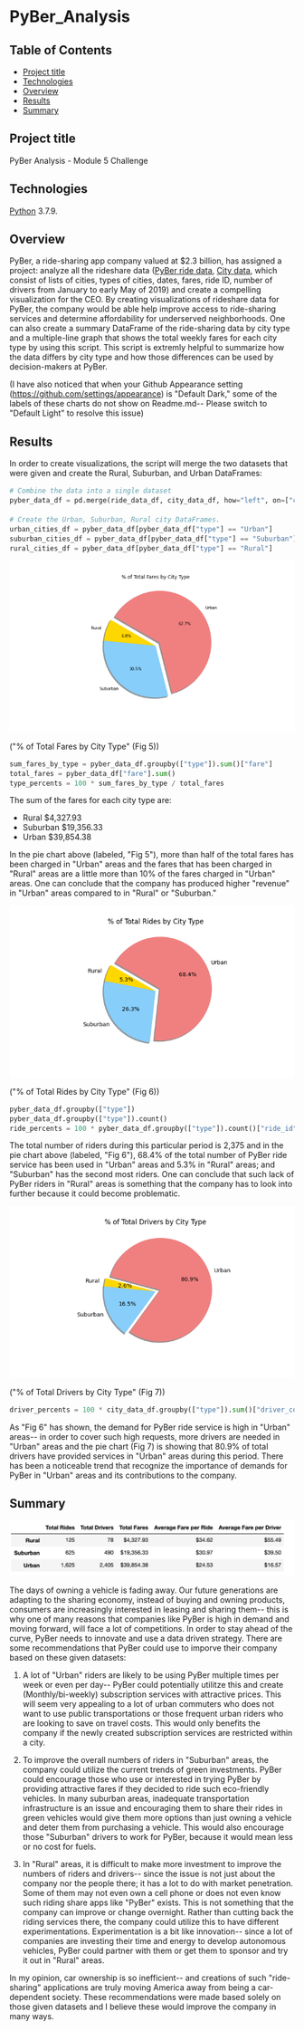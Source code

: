 # PyBer_Analysis



## Table of Contents
* [Project title](#project-title)
* [Technologies](#technologies)
* [Overview](#overview)
* [Results](#results)
* [Summary](#summary)



## Project title
PyBer Analysis - Module 5 Challenge 

## Technologies
[Python](https://www.python.org/downloads/ "Download Python") 3.7.9.

## Overview 
PyBer, a ride-sharing app company valued at $2.3 billion, has assigned a project: analyze all the rideshare data ([PyBer ride data](https://github.com/Bominkkwon/PyBer_Analysis/blob/main/Resources/ride_data.csv), [City data](https://github.com/Bominkkwon/PyBer_Analysis/blob/main/Resources/city_data.csv), which consist of lists of cities, types of cities, dates, fares, ride ID, number of drivers from January to early May of 2019) and create a compelling visualization for the CEO. By creating visualizations of rideshare data for PyBer, the company would be able help improve access to ride-sharing services and determine affordability for underserved neighborhoods. One can also create a summary DataFrame of the ride-sharing data by city type and a multiple-line graph that shows the total weekly fares for each city type by using this script. This script is extremly helpful to summarize how the data differs by city type and how those differences can be used by decision-makers at PyBer.


(I have also noticed that when your Github Appearance setting (https://github.com/settings/appearance) is "Default Dark," some of the labels of these charts do not show on Readme.md-- Please switch to "Default Light" to resolve this issue)


## Results

In order to create visualizations, the script will merge the two datasets that were given and create the Rural, Suburban, and Urban DataFrames:
```Python
# Combine the data into a single dataset
pyber_data_df = pd.merge(ride_data_df, city_data_df, how="left", on=["city", "city"])

# Create the Urban, Suburban, Rural city DataFrames.
urban_cities_df = pyber_data_df[pyber_data_df["type"] == "Urban"]
suburban_cities_df = pyber_data_df[pyber_data_df["type"] == "Suburban"]
rural_cities_df = pyber_data_df[pyber_data_df["type"] == "Rural"]
```

![](analysis/Fig5.png) 

("% of Total Fares by City Type" (Fig 5))
```Python
sum_fares_by_type = pyber_data_df.groupby(["type"]).sum()["fare"]
total_fares = pyber_data_df["fare"].sum()
type_percents = 100 * sum_fares_by_type / total_fares
```
The sum of the fares for each city type are: 
* Rural $4,327.93 
* Suburban $19,356.33 
* Urban $39,854.38

In the pie chart above (labeled, "Fig 5"), more than half of the total fares has been charged in "Urban" areas and the fares that has been charged in "Rural" areas are a little more than 10% of the fares charged in "Urban" areas. One can conclude that the company has produced higher "revenue" in "Urban" areas compared to in "Rural" or "Suburban." 

![](analysis/Fig6.png)

("% of Total Rides by City Type" (Fig 6))
```Python
pyber_data_df.groupby(["type"])
pyber_data_df.groupby(["type"]).count()
ride_percents = 100 * pyber_data_df.groupby(["type"]).count()["ride_id"] / pyber_data_df["ride_id"].count()
```

The total number of riders during this particular period is 2,375 and in the pie chart above (labeled, "Fig 6"), 68.4% of the total number of PyBer ride service has been used in "Urban" areas and 5.3% in "Rural" areas; and "Suburban" has the second most riders. One can conclude that such lack of PyBer riders in "Rural" areas is something that the company has to look into further because it could become problematic.


![](analysis/Fig7.png)

("% of Total Drivers by City Type" (Fig 7))
```Python
driver_percents = 100 * city_data_df.groupby(["type"]).sum()["driver_count"] /city_data_df["driver_count"].sum()
```

As "Fig 6" has shown, the demand for PyBer ride service is high in "Urban" areas-- in order to cover such high requests, more drivers are needed in "Urban" areas and the pie chart (Fig 7) is showing that 80.9% of total drivers have provided services in "Urban" areas during this period. There has been a noticeable trend that recognize the importance of demands for PyBer in "Urban" areas and its contributions to the company.


## Summary


![](analysis/data-Module-5-Challenge-Challenge_Summary_DataFrame.png)

The days of owning a vehicle is fading away. Our future generations are adapting to the sharing economy, instead of buying and owning products, consumers are increasingly interested in leasing and sharing them-- this is why one of many reasons that companies like PyBer is high in demand and moving forward, will face a lot of competitions. In order to stay ahead of the curve, PyBer needs to innovate and use a data driven strategy. There are some recommendations that PyBer could use to imporve their company based on these given datasets:

1. A lot of "Urban" riders are likely to be using PyBer multiple times per week or even per day-- PyBer could potentially utilitze this and create (Monthly/bi-weekly) subscription services with attractive prices. This will seem very appealing to a lot of urban commuters who does not want to use public transportations or those frequent urban riders who are looking to save on travel costs. This would only benefits the company if the newly created subscription services are restricted within a city.

2. To improve the overall numbers of riders in "Suburban" areas, the company could utilize the current trends of green investments. PyBer could encourage those who use or interested in trying PyBer by providing attractive fares if they decided to ride such eco-friendly vehicles. In many suburban areas, inadequate transportation infrastructure is an issue and encouraging them to share their rides in green vehicles would give them more options than just owning a vehicle and deter them from purchasing a vehicle. This would also encourage those "Suburban" drivers to work for PyBer, because it would mean less or no cost for fuels.

3. In "Rural" areas, it is difficult to make more investment to improve the numbers of riders and drivers-- since the issue is not just about the company nor the people there; it has a lot to do with market penetration. Some of them may not even own a cell phone or does not even know such riding share apps like "PyBer" exists. This is not something that the company can improve or change overnight. Rather than cutting back the riding services there, the company could utilize this to have different experimentations. Experimentation is a bit like innovation-- since a lot of companies are investing their time and energy to develop autonomous vehicles, PyBer could partner with them or get them to sponsor and try it out in "Rural" areas. 

In my opinion, car ownership is so inefficient-- and creations of such "ride- sharing" applications are truly moving America away from being a car-dependent society. These recommendations were made based solely on those given datasets and I believe these would improve the company in many ways. 



